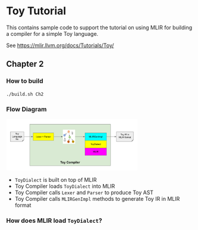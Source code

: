 # Toy Tutorial

This contains sample code to support the tutorial on using MLIR for
building a compiler for a simple Toy language.

See https://mlir.llvm.org/docs/Tutorials/Toy/

## Chapter 2
### How to build
```Bash
./build.sh Ch2
```

### Flow Diagram
<img src="./Ch2/images/toy.png" width="70%" alt="Toy MLIR Flow Diagram" />

- `ToyDialect` is built on top of MLIR
- Toy Compiler loads `ToyDialect` into MLIR
- Toy Compiler calls `Lexer` and `Parser` to produce Toy AST
- Toy Compiler calls `MLIRGenImpl` methods to generate Toy IR in MLIR format

### How does MLIR load `ToyDialect`?
